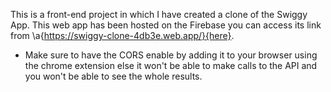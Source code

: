 This is a front-end project in which I have created a clone of the Swiggy App. This web app has been hosted on the Firebase you can access its link from \a{https://swiggy-clone-4db3e.web.app/}{here}.
  - Make sure to have the CORS enable by adding it to your browser using the chrome extension else it won't be able to make calls to the API and you won't be able to see the whole results.
